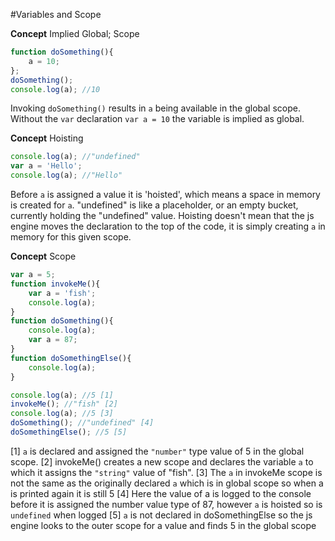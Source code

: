 #Variables and Scope

**Concept** Implied Global; Scope
```js
function doSomething(){
    a = 10;
};
doSomething();
console.log(a); //10
```
Invoking `doSomething()` results in `a` being available in the global scope.  Without the `var` declaration `var a = 10` the variable is implied as global.


**Concept** Hoisting
```js
console.log(a); //"undefined"
var a = 'Hello';
console.log(a); //"Hello"
```
Before `a` is assigned a value it is 'hoisted', which means a space in memory is created for `a`. "undefined" is like a placeholder, or an empty bucket, currently 
holding the "undefined" value.  Hoisting doesn't mean that the js engine moves the declaration to the top of the code, it is simply creating `a` in memory for this given scope.


**Concept** Scope
```js
var a = 5;
function invokeMe(){
    var a = 'fish';
    console.log(a);
}
function doSomething(){
    console.log(a);
    var a = 87;
}
function doSomethingElse(){
    console.log(a);
}

console.log(a); //5 [1]
invokeMe(); //"fish" [2]
console.log(a); //5 [3]
doSomething(); //"undefined" [4]
doSomethingElse(); //5 [5]
```

[1] `a` is  declared and assigned the `"number"` type value of 5 in the global scope. 
[2] invokeMe() creates a new scope and declares the variable `a` to which it assigns the `"string"` value of "fish". 
[3] The `a` in invokeMe scope is not the same as the originally declared `a` which is in global scope so when a is printed again it is still 5
[4] Here the value of a is logged to the console before it is assigned the number value type of 87, however `a` is hoisted so is `undefined` when logged
[5] `a` is not declared in doSomethingElse so the js engine looks to the outer scope for a value and finds 5 in the global scope
